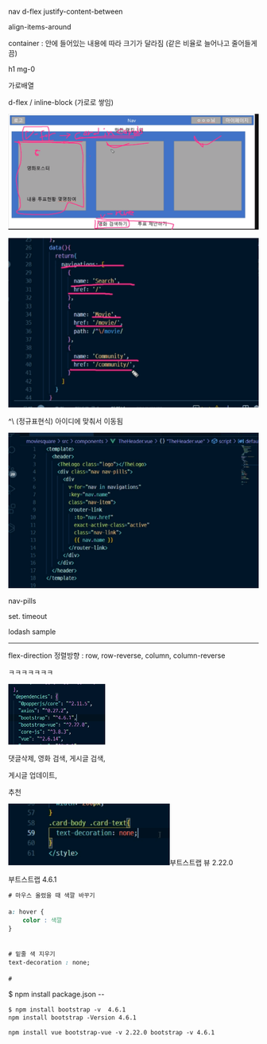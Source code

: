 nav d-flex justify-content-between

align-items-around 

container : 안에 들어있는 내용에 따라 크기가 달라짐 (같은 비율로 늘어나고 줄어들게끔)

h1 mg-0 



가로배열

d-flex / inline-block (가로로 쌓임)

![image-20220517195822508](css.assets/image-20220517195822508.png)

![image-20220517195902472](css.assets/image-20220517195902472.png)

^\ (정규표현식) 아이디에 맞춰서 이동됨

![image-20220517200012327](css.assets/image-20220517200012327.png)

nav-pills 







set. timeout

lodash sample

----



flex-direction 정렬방향 : row, row-reverse, column, column-reverse



ㅋㅋㅋㅋㅋㅋㅋ

![image-20220524165914168](css.assets/image-20220524165914168.png)





댓글삭제, 영화 검색, 게시글 검색,

게시글 업데이트,

추천



![image-20220524180246576](css.assets/image-20220524180246576.png)부트스트랩 뷰 2.22.0

부트스트랩 4.6.1

``` css
# 마우스 올렸을 때 색깔 바꾸기

a: hover {
    color : 색깔
}


# 밑줄 색 지우기
text-decoration : none;

# 

```



$ npm install package.json --



```
$ npm install bootstrap -v  4.6.1
npm install bootstrap -Version 4.6.1
```

```
npm install vue bootstrap-vue -v 2.22.0 bootstrap -v 4.6.1
```